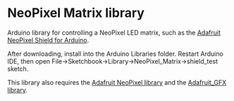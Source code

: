 NeoPixel Matrix library
=======================

Arduino library for controlling a NeoPixel LED matrix, such as the [Adafruit NeoPixel Shield for Arduino][shield].

After downloading, install into the Arduino Libraries folder. Restart Arduino IDE, then open File->Sketchbook->Library->NeoPixel_Matrix->shield_test sketch.

This library also requires the [Adafruit NeoPixel library][neolib] and the [Adafruit_GFX library][gfxlib].

[shield]: http://adafruit.com/products/1430
[neolib]: https://github.com/adafruit/Adafruit_NeoPixel
[gfxlib]: https://github.com/adafruit/Adafruit-GFX-Library